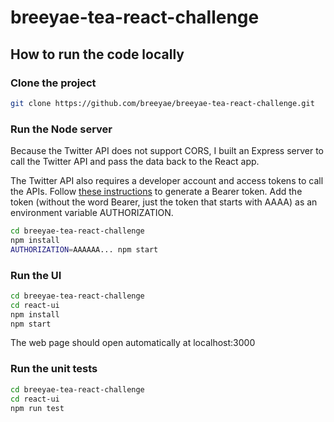 # breeyae-tea-react-challenge

## How to run the code locally

### Clone the project 
```bash
git clone https://github.com/breeyae/breeyae-tea-react-challenge.git
```

### Run the Node server
Because the Twitter API does not support CORS, I built an Express server to call the Twitter API and pass the data back to the React app.

The Twitter API also requires a developer account and access tokens to call the APIs. Follow [these instructions](https://developer.twitter.com/en/docs/twitter-api/getting-started/getting-access-to-the-twitter-api) to generate a Bearer token. Add the token (without the word Bearer, just the token that starts with AAAA) as an environment variable AUTHORIZATION.

```bash
cd breeyae-tea-react-challenge
npm install
AUTHORIZATION=AAAAAA... npm start
```

### Run the UI
```bash
cd breeyae-tea-react-challenge
cd react-ui
npm install
npm start
```

The web page should open automatically at localhost:3000

### Run the unit tests
```bash
cd breeyae-tea-react-challenge
cd react-ui
npm run test
```